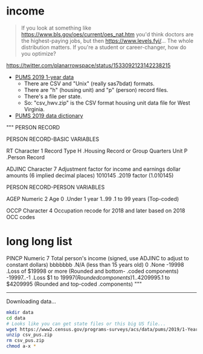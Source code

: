 # income

> If you look at something like
> https://www.bls.gov/oes/current/oes_nat.htm you'd think doctors are
> the highest-paying jobs, but then https://www.levels.fyi/... The
> whole distribution matters. If you're a student or career-changer,
> how do you optimize?

https://twitter.com/planarrowspace/status/1533092123142238215


 * [PUMS 2019 1-year data][]
     * There are CSV and "Unix" (really sas7bdat) formats.
     * There are "h" (housing unit) and "p" (person) record files.
     * There's a file per state.
     * So: "csv_hwv.zip" is the CSV format housing unit data file for
       West Virginia.
 * [PUMS 2019 data dictionary][]

[PUMS 2019 1-year data]: https://www2.census.gov/programs-surveys/acs/data/pums/2019/1-Year/
[PUMS 2019 data dictionary]: https://www2.census.gov/programs-surveys/acs/tech_docs/pums/data_dict/PUMS_Data_Dictionary_2019.pdf


"""
PERSON RECORD

PERSON RECORD-BASIC VARIABLES

RT Character 1
Record Type
H .Housing Record or Group Quarters Unit
P .Person Record

ADJINC Character 7
Adjustment factor for income and earnings dollar amounts (6 implied
decimal places)
1010145 .2019 factor (1.010145)


PERSON RECORD-PERSON VARIABLES

AGEP Numeric 2
Age
0 .Under 1 year
1..99 .1 to 99 years (Top-coded)

OCCP Character 4
Occupation recode for 2018 and later based on 2018 OCC codes
# long long list

PINCP Numeric 7
Total person's income (signed, use ADJINC to adjust to constant
dollars)
bbbbbbb .N/A (less than 15 years old)
0 .None
-19998 .Loss of $19998 or more (Rounded and bottom-
.coded components)
-19997..-1 .Loss $1 to $19997 (Rounded components)
1..4209995 .$1 to $4209995 (Rounded and top-coded
.components)
"""


---

Downloading data...

```bash
mkdir data
cd data
# Looks like you can get state files or this big US file...
wget https://www2.census.gov/programs-surveys/acs/data/pums/2019/1-Year/csv_pus.zip
unzip csv_pus.zip
rm csv_pus.zip
chmod a-x *
```
